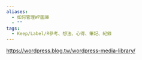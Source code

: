 ```yaml
---
aliases:
  - 如何管理WP圖庫
  - ""
tags:
  - Keep/Label/R參考、想法、心得、筆記、紀錄
---
```


https://wordpress.blog.tw/wordpress-media-library/